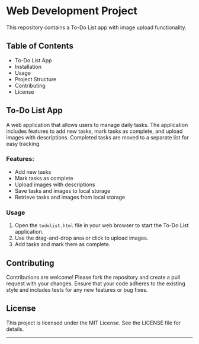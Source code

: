 # Web Development Project

This repository contains a To-Do List app with image upload functionality.

## Table of Contents
- To-Do List App
- Installation
- Usage
- Project Structure
- Contributing
- License

## To-Do List App

A web application that allows users to manage daily tasks. The application includes features to add new tasks, mark tasks as complete, and upload images with descriptions. Completed tasks are moved to a separate list for easy tracking.

### Features:
- Add new tasks
- Mark tasks as complete
- Upload images with descriptions
- Save tasks and images to local storage
- Retrieve tasks and images from local storage

### Usage

1. Open the `todolist.html` file in your web browser to start the To-Do List application.
2. Use the drag-and-drop area or click to upload images.
3. Add tasks and mark them as complete.

## Contributing

Contributions are welcome! Please fork the repository and create a pull request with your changes. Ensure that your code adheres to the existing style and includes tests for any new features or bug fixes.

## License

This project is licensed under the MIT License. See the LICENSE file for details.

---
